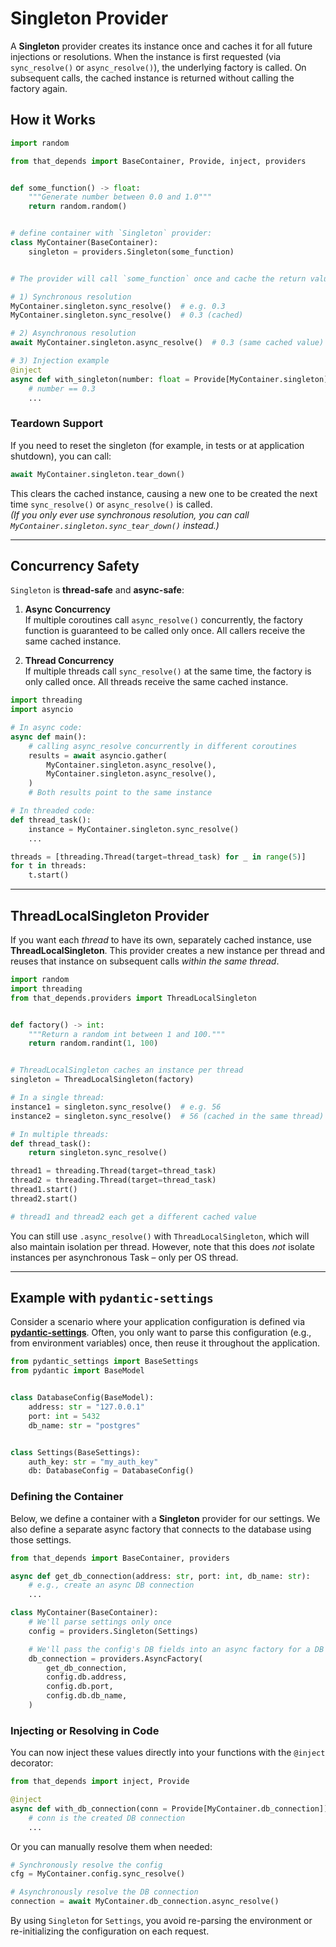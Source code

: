 # Singleton Provider

A **Singleton** provider creates its instance once and caches it for all future injections or resolutions. When the instance is first requested (via `sync_resolve()` or `async_resolve()`), the underlying factory is called. On subsequent calls, the cached instance is returned without calling the factory again.

## How it Works

```python
import random

from that_depends import BaseContainer, Provide, inject, providers


def some_function() -> float:
    """Generate number between 0.0 and 1.0"""
    return random.random()


# define container with `Singleton` provider:
class MyContainer(BaseContainer):
    singleton = providers.Singleton(some_function)


# The provider will call `some_function` once and cache the return value

# 1) Synchronous resolution
MyContainer.singleton.sync_resolve()  # e.g. 0.3
MyContainer.singleton.sync_resolve()  # 0.3 (cached)

# 2) Asynchronous resolution
await MyContainer.singleton.async_resolve()  # 0.3 (same cached value)

# 3) Injection example
@inject
async def with_singleton(number: float = Provide[MyContainer.singleton]):
    # number == 0.3
    ...
```

### Teardown Support
If you need to reset the singleton (for example, in tests or at application shutdown), you can call:
```python 
await MyContainer.singleton.tear_down()
```
This clears the cached instance, causing a new one to be created the next time `sync_resolve()` or `async_resolve()` is called.  
*(If you only ever use synchronous resolution, you can call `MyContainer.singleton.sync_tear_down()` instead.)*

---

## Concurrency Safety

`Singleton` is **thread-safe** and **async-safe**:

1. **Async Concurrency**  
   If multiple coroutines call `async_resolve()` concurrently, the factory function is guaranteed to be called only once. All callers receive the same cached instance.

2. **Thread Concurrency**  
   If multiple threads call `sync_resolve()` at the same time, the factory is only called once. All threads receive the same cached instance.

```python
import threading
import asyncio

# In async code:
async def main():
    # calling async_resolve concurrently in different coroutines
    results = await asyncio.gather(
        MyContainer.singleton.async_resolve(),
        MyContainer.singleton.async_resolve(),
    )
    # Both results point to the same instance

# In threaded code:
def thread_task():
    instance = MyContainer.singleton.sync_resolve()
    ...

threads = [threading.Thread(target=thread_task) for _ in range(5)]
for t in threads:
    t.start()
```

---

## ThreadLocalSingleton Provider

If you want each *thread* to have its own, separately cached instance, use **ThreadLocalSingleton**. This provider creates a new instance per thread and reuses that instance on subsequent calls *within the same thread*.

```python
import random
import threading
from that_depends.providers import ThreadLocalSingleton


def factory() -> int:
    """Return a random int between 1 and 100."""
    return random.randint(1, 100)


# ThreadLocalSingleton caches an instance per thread
singleton = ThreadLocalSingleton(factory)

# In a single thread:
instance1 = singleton.sync_resolve()  # e.g. 56
instance2 = singleton.sync_resolve()  # 56 (cached in the same thread)

# In multiple threads:
def thread_task():
    return singleton.sync_resolve()

thread1 = threading.Thread(target=thread_task)
thread2 = threading.Thread(target=thread_task)
thread1.start()
thread2.start()

# thread1 and thread2 each get a different cached value
```

You can still use `.async_resolve()` with `ThreadLocalSingleton`, which will also maintain isolation per thread. However, note that this does *not* isolate instances per asynchronous Task – only per OS thread.

---

## Example with `pydantic-settings`

Consider a scenario where your application configuration is defined via [**pydantic-settings**](https://docs.pydantic.dev/latest/concepts/pydantic_settings/). Often, you only want to parse this configuration (e.g., from environment variables) once, then reuse it throughout the application.

```python
from pydantic_settings import BaseSettings
from pydantic import BaseModel


class DatabaseConfig(BaseModel):
    address: str = "127.0.0.1"
    port: int = 5432
    db_name: str = "postgres"


class Settings(BaseSettings):
    auth_key: str = "my_auth_key" 
    db: DatabaseConfig = DatabaseConfig()
```

### Defining the Container

Below, we define a container with a **Singleton** provider for our settings. We also define a separate async factory that connects to the database using those settings.

```python
from that_depends import BaseContainer, providers

async def get_db_connection(address: str, port: int, db_name: str):
    # e.g., create an async DB connection
    ...

class MyContainer(BaseContainer):
    # We'll parse settings only once
    config = providers.Singleton(Settings)

    # We'll pass the config's DB fields into an async factory for a DB connection
    db_connection = providers.AsyncFactory(
        get_db_connection,
        config.db.address,
        config.db.port,
        config.db.db_name,
    )
```

### Injecting or Resolving in Code

You can now inject these values directly into your functions with the `@inject` decorator:

```python
from that_depends import inject, Provide

@inject
async def with_db_connection(conn = Provide[MyContainer.db_connection]):
    # conn is the created DB connection
    ...
```

Or you can manually resolve them when needed:

```python
# Synchronously resolve the config
cfg = MyContainer.config.sync_resolve()

# Asynchronously resolve the DB connection
connection = await MyContainer.db_connection.async_resolve()
```

By using `Singleton` for `Settings`, you avoid re-parsing the environment or re-initializing the configuration on each request.
